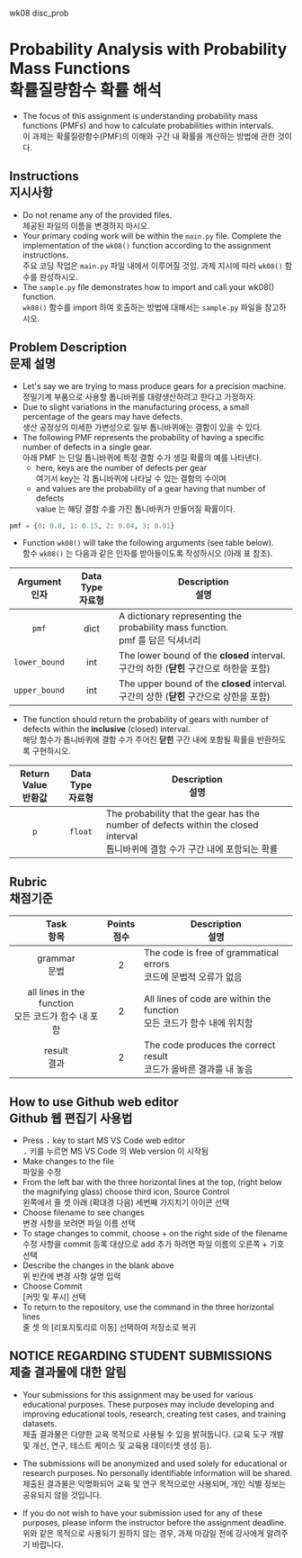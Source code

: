 
wk08 disc_prob

# Probability Analysis with Probability Mass Functions<br>확률질량함수 확률 해석

* The focus of this assignment is understanding probability mass functions (PMFs) and how to calculate probabilities within intervals.<br>이 과제는 확률질량함수(PMF)의 이해와 구간 내 확률을 계산하는 방법에 관한 것이다.

## Instructions<br>지시사항

* Do not rename any of the provided files.<br>제공된 파일의 이름을 변경하지 마시오.
* Your primary coding work will be within the `main.py` file. Complete the implementation of the `wk08()` function according to the assignment instructions.<br>주요 코딩 작업은 `main.py` 파일 내에서 이루어질 것임. 과제 지시에 따라 `wk08()` 함수를 완성하시오.
* The `sample.py` file demonstrates how to import and call your wk08() function.<br>`wk08()` 함수를 import 하여 호출하는 방법에 대해서는 `sample.py` 파일을 참고하시오.

## Problem Description<br>문제 설명
* Let's say we are trying to mass produce gears for a precision machine.<br>정밀기계 부품으로 사용할 톱니바퀴를 대량생산하려고 한다고 가정하자.
* Due to slight variations in the manufacturing process, a small percentage of the gears may have defects.<br>생산 공정상의 미세한 가변성으로 일부 톱니바퀴에는 결함이 있을 수 있다.
* The following PMF represents the probability of having a specific number of defects in a single gear.<br>아래 PMF 는 단일 톱니바퀴에 특정 결함 수가 생길 확률의 예를 나타낸다.
    * here, keys are the number of defects per gear<br>여기서 key는 각 톱니바퀴에 나타날 수 있는 결함의 수이며
    * and values are the probability of a gear having that number of defects<br>value 는 해당 결함 수를 가진 톱니바퀴가 만들어질 확률이다.

``` python
pmf = {0: 0.8, 1: 0.15, 2: 0.04, 3: 0.01}
```
* Function `wk08()` will take the following arguments (see table below).<br>함수 `wk08()` 는 다음과 같은 인자를 받아들이도록 작성하시오 (아래 표 참조).

| Argument<br>인자 | Data Type<br>자료형 | Description<br>설명 
|:---:|:---:|---
| `pmf` | dict | A dictionary representing the probability mass function.<br>pmf 를 담은 딕셔너리
| `lower_bound` | int | The lower bound of the **closed** interval.<br>구간의 하한 (**닫힌** 구간으로 하한을 포함)
| `upper_bound` | int | The upper bound of the **closed** interval.<br>구간의 상한 (**닫힌** 구간으로 상한을 포함)

* The function should return the probability of gears with number of defects within the **inclusive** (closed) interval.<br>해당 함수가 톱니바퀴에 결함 수가 주어진 **닫힌** 구간 내에 포함될 확률을 반환하도록 구현하시오.

| Return Value<br>반환값 | Data Type<br>자료형 | Description<br>설명
|:---:|:---:|---|
| `p` | `float` | The probability that the gear has the number of defects within the closed interval <br>톱니바퀴에 결함 수가 구간 내에 포함되는 확률

## Rubric<br>채점기준

Task<br>항목 | Points<br>점수 | Description<br>설명
:---:|:---:|---
grammar<br>문법 | 2 | The code is free of grammatical errors<br>코드에 문법적 오류가 없음
all lines in the function<br>모든 코드가 함수 내 포함 | 2 | All lines of code are within the function<br>모든 코드가 함수 내에 위치함
result<br>결과 | 2 | The code produces the correct result<br>코드가 올바른 결과를 내 놓음

## How to use Github web editor<br>Github 웹 편집기 사용법
* Press <kbd>.</kbd> key to start MS VS Code web editor<br><kbd>.</kbd> 키를 누르면 MS VS Code 의 Web version 이 시작됨
* Make changes to the file<br>파일을 수정
* From the left bar with the three horizontal lines at the top, (right below the magnifying glass) choose third icon, Source Control<br>왼쪽에서 줄 셋 아래 (확대경 다음) 세번째 가지치기 아이콘 선택
* Choose filename to see changes<br>변경 사항을 보려면 파일 이름 선택
* To stage changes to commit, choose + on the right side of the filename <br>수정 사항을 commit 등록 대상으로 add 추가 하려면 파일 이름의 오른쪽 + 기호 선택
* Describe the changes in the blank above<br>위 빈칸에 변경 사항 설명 입력
* Choose Commit<br>[커밋 및 푸시] 선택
* To return to the repository, use the command in the three horizontal lines<br>줄 셋 의 [리포지토리로 이동] 선택하여 저장소로 복귀

## NOTICE REGARDING STUDENT SUBMISSIONS<br>제출 결과물에 대한 알림

* Your submissions for this assignment may be used for various educational purposes. These purposes may include developing and improving educational tools, research, creating test cases, and training datasets.<br>제출 결과물은 다양한 교육 목적으로 사용될 수 있을 밝혀둡니다. (교육 도구 개발 및 개선, 연구, 테스트 케이스 및 교육용 데이터셋 생성 등).

* The submissions will be anonymized and used solely for educational or research purposes. No personally identifiable information will be shared.<br>제출된 결과물은 익명화되어 교육 및 연구 목적으로만 사용되며, 개인 식별 정보는 공유되지 않을 것입니다.

* If you do not wish to have your submission used for any of these purposes, please inform the instructor before the assignment deadline.<br>위와 같은 목적으로 사용되기 원하지 않는 경우, 과제 마감일 전에 강사에게 알려주기 바랍니다.
